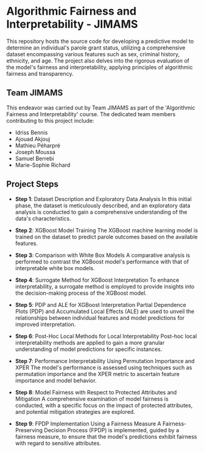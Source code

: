 # Algorithmic Fairness and Interpretability - JIMAMS

This repository hosts the source code for developing a predictive model to determine an individual's parole grant status, utilizing a comprehensive dataset encompassing various features such as sex, criminal history, ethnicity, and age. The project also delves into the rigorous evaluation of the model's fairness and interpretability, applying principles of algorithmic fairness and transparency.

## Team JIMAMS
This endeavor was carried out by Team JIMAMS as part of the 'Algorithmic Fairness and Interpretability' course. The dedicated team members contributing to this project include:

- Idriss Bennis
- Ajouad Akjouj
- Mathieu Péharpré
- Joseph Moussa
- Samuel Berrebi
- Marie-Sophie Richard

## Project Steps

- **Step 1**: Dataset Description and Exploratory Data Analysis
  In this initial phase, the dataset is meticulously described, and an exploratory data analysis is conducted to gain a comprehensive understanding of the data's characteristics.

- **Step 2**: XGBoost Model Training
  The XGBoost machine learning model is trained on the dataset to predict parole outcomes based on the available features.

- **Step 3**: Comparison with White Box Models
  A comparative analysis is performed to contrast the XGBoost model's performance with that of interpretable white box models.

- **Step 4**: Surrogate Method for XGBoost Interpretation
  To enhance interpretability, a surrogate method is employed to provide insights into the decision-making process of the XGBoost model.

- **Step 5**: PDP and ALE for XGBoost Interpretation
  Partial Dependence Plots (PDP) and Accumulated Local Effects (ALE) are used to unveil the relationships between individual features and model predictions for improved interpretation.

- **Step 6**: Post-Hoc Local Methods for Local Interpretability
  Post-hoc local interpretability methods are applied to gain a more granular understanding of model predictions for specific instances.

- **Step 7**: Performance Interpretability Using Permutation Importance and XPER
  The model's performance is assessed using techniques such as permutation importance and the XPER metric to ascertain feature importance and model behavior.

- **Step 8**: Model Fairness with Respect to Protected Attributes and Mitigation
  A comprehensive examination of model fairness is conducted, with a specific focus on the impact of protected attributes, and potential mitigation strategies are explored.

- **Step 9**: FPDP Implementation Using a Fairness Measure
  A Fairness-Preserving Decision Process (FPDP) is implemented, guided by a fairness measure, to ensure that the model's predictions exhibit fairness with regard to sensitive attributes.